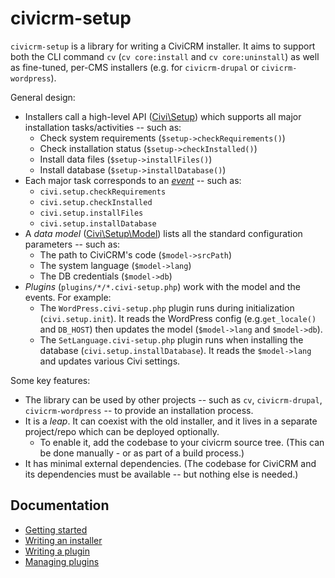 # civicrm-setup

`civicrm-setup` is a library for writing a CiviCRM installer.  It aims to support both the CLI command `cv` (`cv
core:install` and `cv core:uninstall`) as well as fine-tuned, per-CMS installers (e.g.  for `civicrm-drupal` or
`civicrm-wordpress`).

General design:

* Installers call a high-level API ([Civi\Setup](src/Setup.php)) which supports all major installation tasks/activities -- such as:
    * Check system requirements (`$setup->checkRequirements()`)
    * Check installation status (`$setup->checkInstalled()`)
    * Install data files (`$setup->installFiles()`)
    * Install database (`$setup->installDatabase()`)
* Each major task corresponds to an [*event*](https://github.com/civicrm/civicrm-setup/tree/master/src/Setup/Event) -- such as:
    * `civi.setup.checkRequirements`
    * `civi.setup.checkInstalled`
    * `civi.setup.installFiles`
    * `civi.setup.installDatabase`
* A *data model* ([Civi\Setup\Model](src/Setup/Model.php)) lists all the standard configuration parameters -- such as:
    * The path to CiviCRM's code (`$model->srcPath`)
    * The system language (`$model->lang`)
    * The DB credentials (`$model->db`)
* *Plugins* (`plugins/*/*.civi-setup.php`) work with the model and the events. For example:
    * The `WordPress.civi-setup.php` plugin runs during initialization (`civi.setup.init`). It reads the WordPress config (e.g.`get_locale()` and `DB_HOST`) then updates the model (`$model->lang` and `$model->db`).
    * The `SetLanguage.civi-setup.php` plugin runs when installing the database (`civi.setup.installDatabase`). It reads the `$model->lang` and updates various Civi settings.

Some key features:

* The library can be used by other projects -- such as `cv`, `civicrm-drupal`, `civicrm-wordpress` -- to provide an installation process.
* It is a *leap*. It can coexist with the old installer, and it lives in a separate project/repo which can be deployed optionally.
    * To enable it, add the codebase to your civicrm source tree. (This can be done manually - or as part of a build process.)
* It has minimal external dependencies. (The codebase for CiviCRM and its dependencies must be available -- but nothing else is needed.)

## Documentation

* [Getting started](docs/getting-started.md)
* [Writing an installer](docs/new-installer.md)
* [Writing a plugin](docs/new-plugin.md)
* [Managing plugins](docs/plugins.md)
